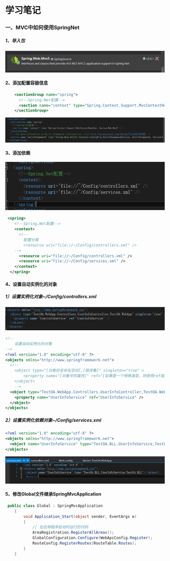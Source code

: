 # 学习笔记

### 一、MVC中如何使用SpringNet

##### 1、导入包

![image-20200709152039777](./image-20200709152039777.png)

#### 2、添加配置容器信息

```xml
	<sectionGroup name="spring">
      <!--Spring.Net配置-->
      <section name="context" type="Spring.Context.Support.MvcContextHandler, Spring.Web.Mvc5" />
    </sectionGroup>
```

![image-20200709152228438](./image-20200709152228438.png)

#### 3、添加依赖

![image-20200709152621954](./image-20200709152621954.png)

```xml
 <spring>
    <!--Spring.Net配置-->
    <context>
      <!--
		配置分离
		<resource uri="file://~/Config/controllers.xml" />
	-->
      <resource uri="file://~/Config/controllers.xml" />
      <resource uri="file://~/Config/services.xml" />
    </context>
  </spring>
```



#### 4、设置自动实例化的对象

##### 1）设置实例化对象~/Config/controllers.xml

![image-20200709152826988](./image-20200709152826988.png)

```XML
<!--
	设置自动实例化的对象
-->
<?xml version="1.0" encoding="utf-8" ?>
<objects xmlns="http://www.springframework.net">
  <!--
	<object type="[对象的全命名空间],[程序集]" singleton="true" >
    	<property name="[对象中的属性]" ref="[如果是一个特殊类型，则使用ref指向相同值name的object]" value=“[简单值]” />
  	</object>
	-->
  <object type="TestOA.WebApp.Controllers.UserInfoController,TestOA.WebApp" singleton="true" >
    <property name="UserInfoService" ref="UserInfoService" />
  </object>
</objects>

```

##### 2）设置实例化依赖对象~/Config/services.xml

```xml
<?xml version="1.0" encoding="utf-8" ?>
<objects xmlns="http://www.springframework.net">
  <object name="UserInfoService" type="TestOA.BLL.UserInfoService,TestOA.BLL"></object>
</objects>
```

![image-20200709153419303](./image-20200709153419303.png)

#### 5、修改Global文件继承SpringMvcApplication

```c#
 public class Global : SpringMvcApplication
    {
        void Application_Start(object sender, EventArgs e)
        {
            // 在应用程序启动时运行的代码
            AreaRegistration.RegisterAllAreas();
            GlobalConfiguration.Configure(WebApiConfig.Register);
            RouteConfig.RegisterRoutes(RouteTable.Routes);
        }
    }
```


